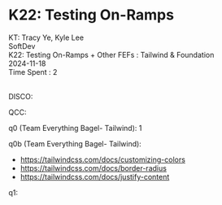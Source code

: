 # K22: Testing On-Ramps

KT: Tracy Ye, Kyle Lee <br />
SoftDev <br />
K22: Testing On-Ramps + Other FEFs : Tailwind & Foundation <br />
2024-11-18 <br />
Time Spent : 2 <br /> <br />

DISCO:

QCC:

q0 (Team Everything Bagel- Tailwind):
  1

q0b (Team Everything Bagel- Tailwind): <br />
  - https://tailwindcss.com/docs/customizing-colors <br />
  - https://tailwindcss.com/docs/border-radius <br />
  - https://tailwindcss.com/docs/justify-content

q1:
